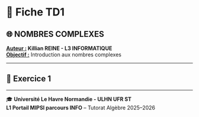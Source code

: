 # 📘 Fiche TD1

## 🌐 NOMBRES COMPLEXES
**<u>Auteur :</u> Killian REINE - L3 INFORMATIQUE**  
**<u>Objectif :</u>** Introduction aux nombres complexes

---

## 🧩 Exercice 1 
---

🎓 **Université Le Havre Normandie - ULHN UFR ST**  
**L1 Portail MIPSI parcours INFO** – Tutorat Algèbre 2025–2026

